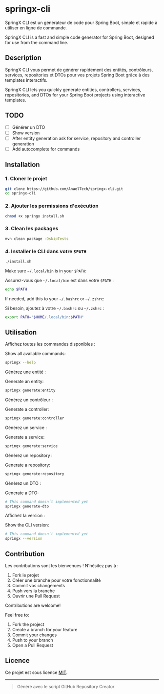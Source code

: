 # springx-cli

SpringX CLI est un générateur de code pour Spring Boot, simple et rapide à utiliser en ligne de commande.

SpringX CLI is a fast and simple code generator for Spring Boot, designed for use from the command line.

## Description

SpringX CLI vous permet de générer rapidement des entités, contrôleurs, services, repositories et DTOs pour vos projets Spring Boot grâce à des templates interactifs.

SpringX CLI lets you quickly generate entities, controllers, services, repositories, and DTOs for your Spring Boot projects using interactive templates.

## TODO

- [ ] Générer un DTO
- [ ] Show version
- [ ] After entity generation ask for service, repository and controller generation
- [ ] Add autocomplete for commands

## Installation

### 1. Cloner le projet

```bash
git clone https://github.com/AnaelTech/springx-cli.git
cd springx-cli
```

### 2. Ajouter les permissions d'exécution

```bash
chmod +x springx install.sh
```

### 3. Clean les packages

```bash
mvn clean package -DskipTests
```

### 4. Installer le CLI dans votre `$PATH`

```bash
./install.sh
```

Make sure `~/.local/bin` is in your `$PATH`:

Assurez-vous que `~/.local/bin` est dans votre `$PATH` :

```bash
echo $PATH
```

If needed, add this to your `~/.bashrc` or `~/.zshrc`:

Si besoin, ajoutez à votre `~/.bashrc` ou `~/.zshrc` :

```bash
export PATH="$HOME/.local/bin:$PATH"
```

## Utilisation

Affichez toutes les commandes disponibles :

Show all available commands:

```bash
springx --help
```

Générez une entité :

Generate an entity:

```bash
springx generate:entity
```

Générez un contrôleur :

Generate a controller:

```bash
springx generate:controller
```

Générez un service :

Generate a service:

```bash
springx generate:service
```

Générez un repository :

Generate a repository:

```bash
springx generate:repository
```

Générez un DTO :

Generate a DTO:

```bash
# This command doesn´t implemented yet
springx generate-dto
```

Affichez la version :

Show the CLI version:

```bash
# This command doesn´t implemented yet
springx --version
```

## Contribution

Les contributions sont les bienvenues ! N'hésitez pas à :

1. Fork le projet
2. Créer une branche pour votre fonctionnalité
3. Commit vos changements
4. Push vers la branche
5. Ouvrir une Pull Request

Contributions are welcome!

Feel free to:

1. Fork the project
2. Create a branch for your feature
3. Commit your changes
4. Push to your branch
5. Open a Pull Request

## Licence

Ce projet est sous licence [MIT](LICENSE).

---

> Généré avec le script GitHub Repository Creator
